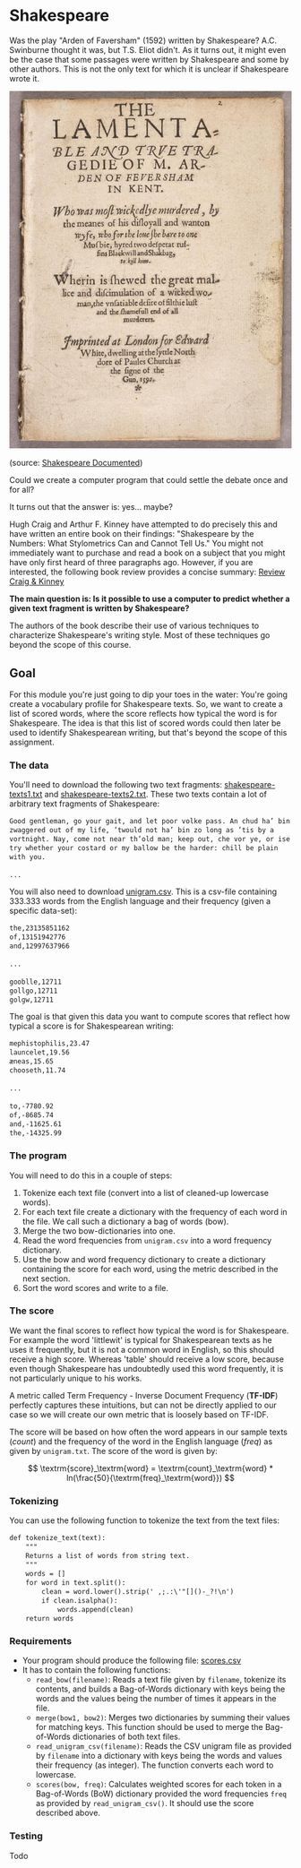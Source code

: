 # Shakespeare

Was the play "Arden of Faversham" (1592) written by Shakespeare? A.C. Swinburne thought it was, but T.S. Eliot didn't. As it turns out, it might even be the case that some passages were written by Shakespeare and some by other authors. This is not the only text for which it is unclear if Shakespeare wrote it.

![](arden.jpg)

(source: [Shakespeare Documented](https://shakespearedocumented.folger.edu/resource/document/arden-faversham-first-edition))

Could we create a computer program that could settle the debate once and for all?

It turns out that the answer is: yes... maybe?

Hugh Craig and Arthur F. Kinney have attempted to do precisely this and have written an entire book on their findings: "Shakespeare by the Numbers: What Stylometrics Can and Cannot Tell Us." You might not immediately want to purchase and read a book on a subject that you might have only first heard of three paragraphs ago. However, if you are interested, the following book review provides a concise summary: [Review Craig & Kinney](https://shakespeareoxfordfellowship.org/shakespeare-by-the-numbers-what-stylometrics-can-and-cannot-tell-us/)

**The main question is: Is it possible to use a computer to predict whether a given text fragment is written by Shakespeare?**

The authors of the book describe their use of various techniques to characterize Shakespeare's writing style. Most of these techniques go beyond the scope of this course.

## Goal

For this module you're just going to dip your toes in the water: You're going create a vocabulary profile for Shakespeare texts. So, we want to create a list of scored words, where the score reflects how typical the word is for Shakespeare. The idea is that this list of scored words could then later be used to identify Shakespearean writing, but that's beyond the scope of this assignment.

### The data

You'll need to download the following two text fragments: [shakespeare-texts1.txt](shakespeare-texts1.txt) and [shakespeare-texts2.txt](shakespeare-texts2.txt). These two texts contain a lot of arbitrary text fragments of Shakespeare:

    Good gentleman, go your gait, and let poor volke pass. An chud ha’ bin zwaggered out of my life, ’twould not ha’ bin zo long as ’tis by a vortnight. Nay, come not near th’old man; keep out, che vor ye, or ise try whether your costard or my ballow be the harder: chill be plain with you.

    ...

You will also need to download [unigram.csv](unigram.csv). This is a csv-file containing 333.333 words from the English language and their frequency (given a specific data-set):

    the,23135851162
    of,13151942776
    and,12997637966

    ...

    gooblle,12711
    gollgo,12711
    golgw,12711

The goal is that given this data you want to compute scores that reflect how typical a score is for Shakespearean writing:

    mephistophilis,23.47
    launcelet,19.56
    æneas,15.65
    chooseth,11.74

    ...

    to,-7780.92
    of,-8685.74
    and,-11625.61
    the,-14325.99

### The program

You will need to do this in a couple of steps:

1. Tokenize each text file (convert into a list of cleaned-up lowercase words).
2. For each text file create a dictionary with the frequency of each word in the file. We call such a dictionary a bag of words (bow).
3. Merge the two bow-dictionaries into one.
4. Read the word frequencies from `unigram.csv` into a word frequency dictionary.
5. Use the bow and word frequency dictionary to create a dictionary containing the score for each word, using the metric described in the next section.
6. Sort the word scores and write to a file.

### The score

We want the final scores to reflect how typical the word is for Shakespeare. For example the word 'littlewit' is typical for Shakespearean texts as he uses it frequently, but it is not a common word in English, so this should receive a high score. Whereas 'table' should receive a low score, because even though Shakespeare has undoubtedly used this word frequently, it is not particularly unique to his works.

A metric called Term Frequency - Inverse Document Frequency (**TF-IDF**) perfectly captures these intuitions, but can not be directly applied to our case so we will create our own metric that is loosely based on TF-IDF.

The score will be based on how often the word appears in our sample texts (_count_) and the frequency of the word in the English language (_freq_) as given by `unigram.txt`. The score of the word is given by:

$$
\textrm{score}_\textrm{word} = \textrm{count}_\textrm{word} * ln(\frac{50}{\textrm{freq}_\textrm{word}})
$$

### Tokenizing

You can use the following function to tokenize the text from the text files:

    def tokenize_text(text):
        """
        Returns a list of words from string text.
        """
        words = []
        for word in text.split():
            clean = word.lower().strip(' ,;.:\'"[]()-_?!\n')
            if clean.isalpha():
                words.append(clean)
        return words

### Requirements

* Your program should produce the following file: [scores.csv](scores.csv)
* It has to contain the following functions:
    * `read_bow(filename)`: Reads a text file given by `filename`, tokenize its contents, and builds a Bag-of-Words dictionary with keys being the words and the values being the number of times it appears in the file.
    * `merge(bow1, bow2)`: Merges two dictionaries by summing their values for matching keys. This function should be used to merge the Bag-of-Words dictionaries of both text files.
    * `read_unigram_csv(filename)`: Reads the CSV unigram file as provided by `filename` into a dictionary with keys being the words and values their frequency (as integer). The function converts each word to lowercase.
    * `scores(bow, freq)`: Calculates weighted scores for each token in a Bag-of-Words (BoW) dictionary provided the word frequencies `freq` as provided by `read_unigram_csv()`. It should use the score described above.

### Testing

Todo
